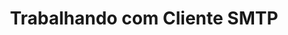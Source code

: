 ---
title: "Trabalhando com Cliente SMTP"
url: /pt/python-net/trabalhando-com-cliente-smtp/
weight: 50
type: docs
---